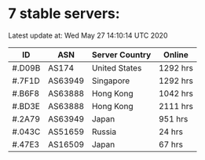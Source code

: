 # 7 stable servers:

Latest update at: Wed May 27 14:10:14 UTC 2020

| ID | ASN | Server Country | Online |
| -- | --- | -------------- | ------ |
| #.D09B | AS174 | United States | 1292 hrs |
| #.7F1D | AS63949 | Singapore | 1292 hrs |
| #.B6F8 | AS63888 | Hong Kong | 1042 hrs |
| #.BD3E | AS63888 | Hong Kong | 2111 hrs |
| #.2A79 | AS63949 | Japan | 951 hrs |
| #.043C | AS51659 | Russia | 24 hrs |
| #.47E3 | AS16509 | Japan | 67 hrs |


